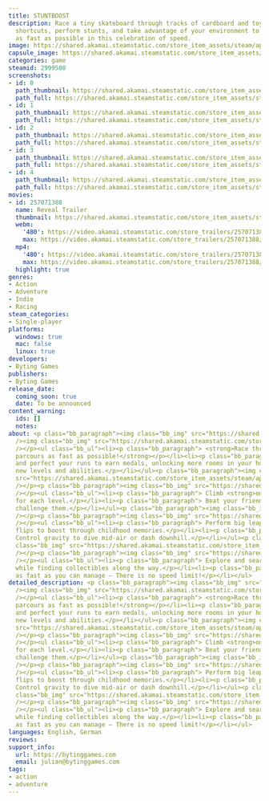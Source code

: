 ```yaml
---
title: STUNTBOOST
description: Race a tiny skateboard through tracks of cardboard and toys. Uncover
  shortcuts, perform stunts, and take advantage of your environment to reach the goal
  as fast as possible in this celebration of speed.
image: https://shared.akamai.steamstatic.com/store_item_assets/steam/apps/2999500/header.jpg?t=1732271916
capsule_image: https://shared.akamai.steamstatic.com/store_item_assets/steam/apps/2999500/c4d4028d45632a0ce211e47f5857b3be4120f458/capsule_231x87.jpg?t=1732271916
categories: game
steamid: 2999500
screenshots:
- id: 0
  path_thumbnail: https://shared.akamai.steamstatic.com/store_item_assets/steam/apps/2999500/ss_8b137f5dd424ccf65a6f2356cb16e03c69c8844c.600x338.jpg?t=1732271916
  path_full: https://shared.akamai.steamstatic.com/store_item_assets/steam/apps/2999500/ss_8b137f5dd424ccf65a6f2356cb16e03c69c8844c.1920x1080.jpg?t=1732271916
- id: 1
  path_thumbnail: https://shared.akamai.steamstatic.com/store_item_assets/steam/apps/2999500/ss_8a148a890977e20a256b58ab1b17c9b34a4e60a1.600x338.jpg?t=1732271916
  path_full: https://shared.akamai.steamstatic.com/store_item_assets/steam/apps/2999500/ss_8a148a890977e20a256b58ab1b17c9b34a4e60a1.1920x1080.jpg?t=1732271916
- id: 2
  path_thumbnail: https://shared.akamai.steamstatic.com/store_item_assets/steam/apps/2999500/ss_fc21a9d1ffa08bee3ab903ec20b096bbce02cd95.600x338.jpg?t=1732271916
  path_full: https://shared.akamai.steamstatic.com/store_item_assets/steam/apps/2999500/ss_fc21a9d1ffa08bee3ab903ec20b096bbce02cd95.1920x1080.jpg?t=1732271916
- id: 3
  path_thumbnail: https://shared.akamai.steamstatic.com/store_item_assets/steam/apps/2999500/ss_ebad8a205925d1690f12b47ed152561e57ec3157.600x338.jpg?t=1732271916
  path_full: https://shared.akamai.steamstatic.com/store_item_assets/steam/apps/2999500/ss_ebad8a205925d1690f12b47ed152561e57ec3157.1920x1080.jpg?t=1732271916
- id: 4
  path_thumbnail: https://shared.akamai.steamstatic.com/store_item_assets/steam/apps/2999500/ss_0a3d4f5dec3c0f04d3b7b53c3fe6803370f4734d.600x338.jpg?t=1732271916
  path_full: https://shared.akamai.steamstatic.com/store_item_assets/steam/apps/2999500/ss_0a3d4f5dec3c0f04d3b7b53c3fe6803370f4734d.1920x1080.jpg?t=1732271916
movies:
- id: 257071388
  name: Reveal Trailer
  thumbnail: https://shared.akamai.steamstatic.com/store_item_assets/steam/apps/257071388/732152280de36fb8563ca1fd90a0c8b8f9155b2c/movie_600x337.jpg?t=1730909164
  webm:
    '480': https://video.akamai.steamstatic.com/store_trailers/257071388/movie480_vp9.webm?t=1730909164
    max: https://video.akamai.steamstatic.com/store_trailers/257071388/movie_max_vp9.webm?t=1730909164
  mp4:
    '480': https://video.akamai.steamstatic.com/store_trailers/257071388/movie480.mp4?t=1730909164
    max: https://video.akamai.steamstatic.com/store_trailers/257071388/movie_max.mp4?t=1730909164
  highlight: true
genres:
- Action
- Adventure
- Indie
- Racing
steam_categories:
- Single-player
platforms:
  windows: true
  mac: false
  linux: true
developers:
- Byting Games
publishers:
- Byting Games
release_date:
  coming_soon: true
  date: To be announced
content_warning:
  ids: []
  notes:
about: <p class="bb_paragraph"><img class="bb_img" src="https://shared.akamai.steamstatic.com/store_item_assets/steam/apps/2999500/extras/spacer_top.png?t=1732271916"
  /><img class="bb_img" src="https://shared.akamai.steamstatic.com/store_item_assets/steam/apps/2999500/extras/roll-ezgif.com-optimize.gif?t=1732271916"
  /></p><ul class="bb_ul"><li><p class="bb_paragraph"> <strong>Race through skate-infused
  parcours as fast as possible!</strong></p></li><li><p class="bb_paragraph"> Replay
  and perfect your runs to earn medals, unlocking more rooms in your home featuring
  new levels and abilities.</p></li></ul><p class="bb_paragraph"><img class="bb_img"
  src="https://shared.akamai.steamstatic.com/store_item_assets/steam/apps/2999500/extras/spacer.png?t=1732271916"
  /></p><p class="bb_paragraph"><img class="bb_img" src="https://shared.akamai.steamstatic.com/store_item_assets/steam/apps/2999500/extras/ghosts-ezgif.com-optimize.gif?t=1732271916"
  /></p><ul class="bb_ul"><li><p class="bb_paragraph"> Climb <strong>online leaderboards</strong>
  for each level.</p></li><li><p class="bb_paragraph"> Beat your friends' scores to
  challenge them.</p></li></ul><p class="bb_paragraph"><img class="bb_img" src="https://shared.akamai.steamstatic.com/store_item_assets/steam/apps/2999500/extras/spacer.png?t=1732271916"
  /></p><p class="bb_paragraph"><img class="bb_img" src="https://shared.akamai.steamstatic.com/store_item_assets/steam/apps/2999500/extras/tornado-ezgif.com-optimize.gif?t=1732271916"
  /></p><ul class="bb_ul"><li><p class="bb_paragraph"> Perform big leaps, grinds and
  flips to boost through childhood memories.</p></li><li><p class="bb_paragraph">
  Control gravity to dive mid-air or dash downhill.</p></li></ul><p class="bb_paragraph"><img
  class="bb_img" src="https://shared.akamai.steamstatic.com/store_item_assets/steam/apps/2999500/extras/spacer.png?t=1732271916"
  /></p><p class="bb_paragraph"><img class="bb_img" src="https://shared.akamai.steamstatic.com/store_item_assets/steam/apps/2999500/extras/shortcuts-ezgif.com-optimize.gif?t=1732271916"
  /></p><ul class="bb_ul"><li><p class="bb_paragraph"> Explore and search for shortcuts
  while finding collectibles along the way.</p></li><li><p class="bb_paragraph"> Skate
  as fast as you can manage – There is no speed limit!</p></li></ul>
detailed_description: <p class="bb_paragraph"><img class="bb_img" src="https://shared.akamai.steamstatic.com/store_item_assets/steam/apps/2999500/extras/spacer_top.png?t=1732271916"
  /><img class="bb_img" src="https://shared.akamai.steamstatic.com/store_item_assets/steam/apps/2999500/extras/roll-ezgif.com-optimize.gif?t=1732271916"
  /></p><ul class="bb_ul"><li><p class="bb_paragraph"> <strong>Race through skate-infused
  parcours as fast as possible!</strong></p></li><li><p class="bb_paragraph"> Replay
  and perfect your runs to earn medals, unlocking more rooms in your home featuring
  new levels and abilities.</p></li></ul><p class="bb_paragraph"><img class="bb_img"
  src="https://shared.akamai.steamstatic.com/store_item_assets/steam/apps/2999500/extras/spacer.png?t=1732271916"
  /></p><p class="bb_paragraph"><img class="bb_img" src="https://shared.akamai.steamstatic.com/store_item_assets/steam/apps/2999500/extras/ghosts-ezgif.com-optimize.gif?t=1732271916"
  /></p><ul class="bb_ul"><li><p class="bb_paragraph"> Climb <strong>online leaderboards</strong>
  for each level.</p></li><li><p class="bb_paragraph"> Beat your friends' scores to
  challenge them.</p></li></ul><p class="bb_paragraph"><img class="bb_img" src="https://shared.akamai.steamstatic.com/store_item_assets/steam/apps/2999500/extras/spacer.png?t=1732271916"
  /></p><p class="bb_paragraph"><img class="bb_img" src="https://shared.akamai.steamstatic.com/store_item_assets/steam/apps/2999500/extras/tornado-ezgif.com-optimize.gif?t=1732271916"
  /></p><ul class="bb_ul"><li><p class="bb_paragraph"> Perform big leaps, grinds and
  flips to boost through childhood memories.</p></li><li><p class="bb_paragraph">
  Control gravity to dive mid-air or dash downhill.</p></li></ul><p class="bb_paragraph"><img
  class="bb_img" src="https://shared.akamai.steamstatic.com/store_item_assets/steam/apps/2999500/extras/spacer.png?t=1732271916"
  /></p><p class="bb_paragraph"><img class="bb_img" src="https://shared.akamai.steamstatic.com/store_item_assets/steam/apps/2999500/extras/shortcuts-ezgif.com-optimize.gif?t=1732271916"
  /></p><ul class="bb_ul"><li><p class="bb_paragraph"> Explore and search for shortcuts
  while finding collectibles along the way.</p></li><li><p class="bb_paragraph"> Skate
  as fast as you can manage – There is no speed limit!</p></li></ul>
languages: English, German
reviews:
support_info:
  url: https://bytinggames.com
  email: julian@bytinggames.com
tags:
- action
- adventure
---
```


